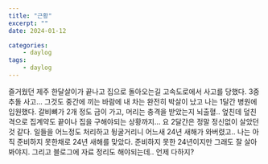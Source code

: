 ```yaml
---
title: "근황"
excerpt: ""
date: 2024-01-12

categories: 
    - daylog
tags:
    - daylog
---
```


즐거웠던 제주 한달살이가 끝나고 집으로 돌아오는길
고속도로에서 사고를 당했다.
3중 추돌 사고...
그것도 중간에 끼는 바람에 내 차는 완전히 박살이 났고 나는 1달간 병원에 입원했다.
갈비뼈가 2개 정도 금이 가고, 머리는 충격을 받았는지 뇌출혈..
엎친데 덮친격으로 집계약도 끝이나 집을 구해야되는 상황까지...
요 2달간은 정말 정신없이 살았던것 같다.
일들을 어느정도 처리하고 뒹굴거리니 어느새 24년 새해가 와버렸고.. 나는 아직 준비하지 못한채로 24년 새해를 맞았다.
준비하지 못한 24년이지만 그래도 잘 살아봐야지.
그리고 블로그에 자료 정리도 해야되는데.. 언제 다하지?

